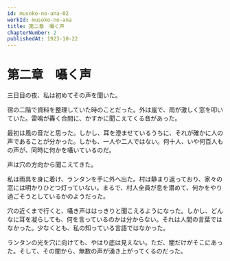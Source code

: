 ```yaml
---
id: musoko-no-ana-02
workId: musoko-no-ana
title: 第二章　囁く声
chapterNumber: 2
publishedAt: 1923-10-22
---
```


# 第二章　囁く声

三日目の夜、私は初めてその声を聞いた。

宿の二階で資料を整理していた時のことだった。外は嵐で、雨が激しく窓を叩いていた。雷鳴が轟く合間に、かすかに聞こえてくる音があった。

最初は風の音だと思った。しかし、耳を澄ませているうちに、それが確かに人の声であることが分かった。しかも、一人や二人ではない。何十人、いや何百人もの声が、同時に何かを囁いているのだ。

声は穴の方向から聞こえてきた。

私は雨具を身に着け、ランタンを手に外へ出た。村は静まり返っており、家々の窓には明かりひとつ灯っていない。まるで、村人全員が息を潜めて、何かをやり過ごそうとしているかのようだった。

穴の近くまで行くと、囁き声ははっきりと聞こえるようになった。しかし、どんなに耳を凝らしても、何を言っているのかは分からない。それは人間の言葉ではなかった。少なくとも、私の知っている言語ではなかった。

ランタンの光を穴に向けても、やはり底は見えない。ただ、闇だけがそこにあった。そして、その闇から、無数の声が湧き上がってくるのだった。